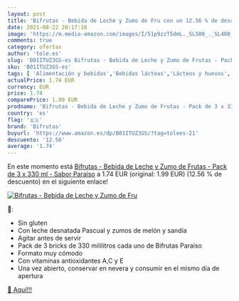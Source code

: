 ```yaml
---
layout: post
title: 'Bifrutas - Bebida de Leche y Zumo de Fru con un 12.56 % de descuento'
date: 2021-08-22 20:17:18
image: 'https://m.media-amazon.com/images/I/51p9zzT5dmL._SL500_._SL400_.jpg'
comments: true
category: ofertas
author: 'tole.es'
slug: 'B01ITUZ3GS-es Bifrutas - Bebida de Leche y Zumo de Frutas - Pack de 3 x...'
sku: 'B01ITUZ3GS-es'
tags: [ 'Alimentación y bebidas','Bebidas lácteas','Lácteos y huevos','bifrutas','de','zumo', ]
actualPrice: 1.74 EUR
currency: EUR
price: 1.74
comparePrice: 1.99 EUR
prodname: 'Bifrutas - Bebida de Leche y Zumo de Frutas - Pack de 3 x 330 ml - Sabor Paraíso'
country: 'es'
flag: '🇪🇸'
brand: 'Bifrutas'
buyurl: 'https://www.amazon.es/dp/B01ITUZ3GS/?tag=tolees-21'
descuento: '12.56'
average: '1.74'
---
```


En este momento está [Bifrutas - Bebida de Leche y Zumo de Frutas - Pack de 3 x 330 ml - Sabor Paraíso](https://www.amazon.es/dp/B01ITUZ3GS/?tag=tolees-21) a 1.74 EUR (original: 1.99 EUR) (12.56 %  de descuento) en el siguiente enlace!

[![Bifrutas - Bebida de Leche y Zumo de Fru](https://m.media-amazon.com/images/I/51p9zzT5dmL._SL500_._SL400_.jpg)](https://www.amazon.es/dp/B01ITUZ3GS/?tag=tolees-21)

🔎:

- Sin gluten
- Con leche desnatada Pascual y zumos de melón y sandía
- Agitar antes de servir
- Pack de 3 bricks de 330 mililitros cada uno de Bifrutas Paraíso
- Formato muy cómodo
- Con vitaminas antioxidantes A,C y E
- Una vez abierto, conservar en nevera y consumir en el mismo día de apertura

[🛒 Aquí!!!](https://www.amazon.es/dp/B01ITUZ3GS/?tag=tolees-21)
